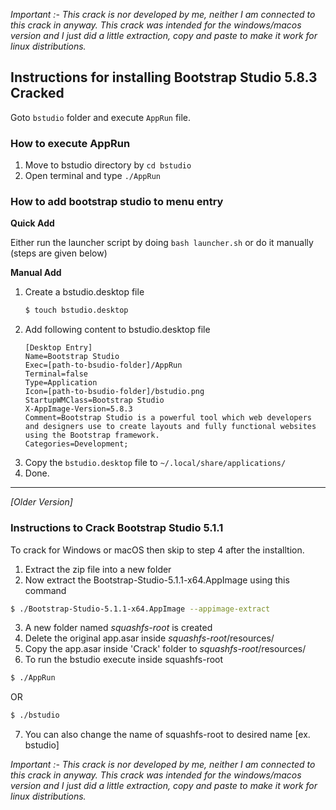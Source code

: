 *Important :- This crack is nor developed by me, neither I am connected to this crack in anyway. This crack was intended for the windows/macos version and I just did a little extraction, copy and paste to make it work for linux distributions.*

## Instructions for installing Bootstrap Studio 5.8.3 Cracked

Goto `bstudio` folder and execute `AppRun` file.

### How to execute AppRun

1. Move to bstudio directory by `cd bstudio`
2. Open terminal and type `./AppRun`


### How to add bootstrap studio to menu entry

**Quick Add**

Either run the launcher script by doing `bash launcher.sh` or do it manually (steps are given below)

**Manual Add**

1. Create a bstudio.desktop file
   ```bash
   $ touch bstudio.desktop
   ```
2. Add following content to bstudio.desktop file
   ```desktop
   [Desktop Entry]
   Name=Bootstrap Studio
   Exec=[path-to-bsudio-folder]/AppRun
   Terminal=false
   Type=Application
   Icon=[path-to-bsudio-folder]/bstudio.png
   StartupWMClass=Bootstrap Studio
   X-AppImage-Version=5.8.3
   Comment=Bootstrap Studio is a powerful tool which web developers and designers use to create layouts and fully functional websites using the Bootstrap framework.
   Categories=Development;
   ```
3. Copy the `bstudio.desktop` file to `~/.local/share/applications/` 
4. Done.

---

*[Older Version]*

### Instructions to Crack Bootstrap Studio 5.1.1

To crack for Windows or macOS then skip to step 4 after the installtion.

1. Extract the zip file into a new folder
2. Now extract the Bootstrap-Studio-5.1.1-x64.AppImage using this command
```bash
$ ./Bootstrap-Studio-5.1.1-x64.AppImage --appimage-extract
```
3. A new folder named *squashfs-root* is created
4. Delete the original app.asar inside *squashfs-root*/resources/
5. Copy the app.asar inside 'Crack' folder to *squashfs-root*/resources/
6. To run the bstudio execute inside squashfs-root
```bash
$ ./AppRun
```
OR
```bash
$ ./bstudio
```
7. You can also change the name of squashfs-root to desired name [ex. bstudio]



*Important :- This crack is nor developed by me, neither I am connected to this crack in anyway. This crack was intended for the windows/macos version and I just did a little extraction, copy and paste to make it work for linux distributions.*
